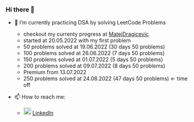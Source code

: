 ### Hi there 👋


- 🌱 I’m currently practicing DSA by solving LeetCode Problems
  - checkout my currenty progress at [MatejDragicevic](https://leetcode.com/MatejDragicevic/)
  - started at 20.05.2022 with my first problem
  - 50 problems solved at 19.06.2022 (30 days 50 problems)
  - 100 problems solved at 26.06.2022 (7 days 50 problems)
  - 150 problems solved at 01.07.2022 (5 days 50 problems)
  - 200 problems solved at 09.07.2022 (8 days 50 problems)
  - Premium from 13.07.2022
  - 250 problems solved at 24.08.2022 (47 days 50 problems) <- time off
  
- 📫 How to reach me:
  -  <a href="#"> <img src="https://upload.wikimedia.org/wikipedia/commons/f/f8/LinkedIn_icon_circle.svg" width="20" onclick="" /></a> [LinkedIn](https://www.linkedin.com/in/matejdragicevic/)

<!--
**MatejDragicevic/MatejDragicevic** is a ✨ _special_ ✨ repository because its `README.md` (this file) appears on your GitHub profile.

Here are some ideas to get you started:

- 🔭 I’m currently working on ...
- 🌱 I’m currently learning ...
- 👯 I’m looking to collaborate on ...
- 🤔 I’m looking for help with ...
- 💬 Ask me about ...
- 📫 How to reach me: ...
- 😄 Pronouns: ...
- ⚡ Fun fact: ...
-->
